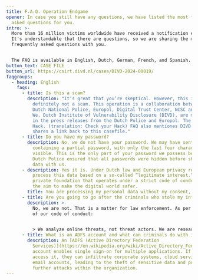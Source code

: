 ```yaml
---
title: F.A.Q. Operation Endgame
opener: In case you still have any questions, we have listed the most frequently
  asked questions for you.
intro: >-
  More than 16 million victims worldwide have received a notification email.
  It's understandable that there are questions, so we are sharing the most
  frequently asked questions with you. 


  The FAQ is available in English, Dutch, German, French, and Spanish.
button_text: CASE FILE
button_url: https://csirt.divd.nl/cases/DIVD-2024-00019/
faqgroups:
  - heading: English
    faqs:
      - title: Is this a scam?
        description: "It’s great that you’re skeptical. However, this is legit and
          definitely not a scam. This operation is a collaboration between the
          Dutch National Police, Europol, Digital Trust Center, NCSC and others.
          We, Dutch Institute of Vulnerability Disclosure (DIVD), are mentioned
          in the press releases from the Dutch Police and Europol. The ‘Check je
          Hack. (translation: Check your Hack) FAQ also mentiones DIVD and
          shares a link back to this casefile."
      - title: Do you have my password?
        description: No, we do not have your password. We may have sent you an email
          containing a partial password, with only the last four characters
          visible. This is the only part of your password we possess because the
          Dutch Police ensured that all passwords were hidden before sharing the
          data with us.
      - description: Yes it is. Under Dutch law and European privacy regulations, we can
          process this data based on a so-called “legitimate interest.”DIVD is a
          private foundation that operates under a strict code of conduct, with
          the aim to make the digital world safer.
        title: You are processing my personal data without my consent, is that legal?
      - title: Are you going to go after the criminals who stole my information?
        description: >-
          No, we are not. That is a matter for law enforcement. As per article 9
          of our code of conduct: 


          > We analyze online threats, not threat actors. We are researchers and don’t serve the needs of governments or law enforcement.
      - title: What is an ADFS account and what can criminals do with it?
        description: An [ADFS (Active Directory Federation
          Services)](https://en.wikipedia.org/wiki/Active_Directory_Federation_Services)
          account enables single sign-on for multiple applications. If criminals
          access it, they can infiltrate corporate systems, cloud services, and
          email accounts, leading to the theft of sensitive data and potential
          further attacks within the organization.
---
```

